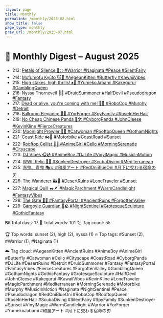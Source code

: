 ```yaml
---
layout: page
title: Monthly
permalink: /monthly/2025-08.html
show_title: false
page_type: monthly
prev_url: /monthly/2025-07.html
---
```


# 📅 Monthly Digest – August 2025

- 213: [Petals of Silence 🌸🌕 #Warrior #Naginata #Peace #SilentFairy](https://x.com/Trevorion/status/1951441539760333234)
- 214: [Mofumofu Kyūto 🐱🦋 #AegeanKitten #Butterfly #KawaiiVibes](https://x.com/Trevorion/status/1951674811601526967)
- 215: [High stakes, high thrills! ♠️🎰 #YumekoJabami #Kakegurui #GamblingQueen](https://x.com/Trevorion/status/1952044534646407350)
- 216: [Nyssa Thorneveil 🌿🔥 #DruidSummoner #HalfDevil #Pseudodragon #Fantasy](https://x.com/Trevorion/status/1952451364778610864)
- 217: [Dead or alive, you're coming with me! 🤖🔫 #RoboCop #Murphy #Detroit](https://x.com/Trevorion/status/1952795270791508298)
- 218: [Ballroom Elegance 🌹✨ #YorForger #SpyFamily #RoseInHerHair](https://x.com/Trevorion/status/1953157219379466670)
- 219: [No Cheap Chinese Panda 🐼🛠️ #CyborgPanda #JohnCleese #KevinKline #FierceCreatures](https://x.com/Trevorion/status/1953542308839715168)
- 220: [Moonlight Prowler 🐾🌙 #Catwoman #RooftopQueen #GothamNights](https://x.com/Trevorion/status/1953934018757447814)
- 221: [Coast Ride 🏍️🌅 #Motorbike #CoastRoad #Sunset](https://x.com/Trevorion/status/1954300962279158184)
- 222: [Rooftop Cellist 🎻🌅 #AnimeGirl #Cello #MorningSerenade #Cityscape](https://x.com/Trevorion/status/1954648305792626699)
- 223: [DJ Vibes 🎧💿 #AnimeBoy #DJLife #VinylMagic #MusicInMotion](https://x.com/Trevorion/status/1954982811745624066)
- 224: [WWII Relic 🤿⚓ #SunkenDestroyer #ScubaDiving #Mediterranean](https://x.com/Trevorion/status/1955366324437410236)
- 225: [赤鬼、青鬼 🎭⚔️ #和風アート #RedOniBlueOni #月下に交わる宿命の刃](https://x.com/Trevorion/status/1955734078130675902)
- 226: [The Wanderer 🏜🏺️ #DesertRuins #LoneTraveler #Sunset](https://x.com/Trevorion/status/1956082418609197060)
- 227: [Magical Quill ✒️🪶 #MagicParchment #WarmCandlelight #FantasyVibes](https://x.com/Trevorion/status/1956476228992401497)
- 228: [The Gate 🔘🥬 #FantasyPortal #AncientRuins #ForgottenValley](https://x.com/Trevorion/status/1956824736597426344)
- 229: [Gargoyle Guardian 🦇🪨 #NightSentinel #GrotesqueSculpture #GothicFantasy](https://x.com/Trevorion/status/1957198924080435213)

🖼️ Total days: 17 📜 Total words: 101 🏷️ Tag count: 55

🏆 Top words: sunset (2), high (2), nyssa (1)
🔥 Top tags: #Sunset (2), #Warrior (1), #Naginata (1)

☁️ Tag cloud: 
#AegeanKitten #AncientRuins #AnimeBoy #AnimeGirl #Butterfly #Catwoman #Cello #Cityscape #CoastRoad #CyborgPanda #DJLife #DesertRuins #Detroit #DruidSummoner #Fantasy #FantasyPortal #FantasyVibes #FierceCreatures #ForgottenValley #GamblingQueen #GothamNights #GothicFantasy #GrotesqueSculpture #HalfDevil #JohnCleese #Kakegurui #KawaiiVibes #KevinKline #LoneTraveler #MagicParchment #Mediterranean #MorningSerenade #Motorbike #Murphy #MusicInMotion #Naginata #NightSentinel #Peace #Pseudodragon #RedOniBlueOni #RoboCop #RooftopQueen #RoseInHerHair #ScubaDiving #SilentFairy #SpyFamily #SunkenDestroyer #Sunset #VinylMagic #WarmCandlelight #Warrior #YorForger #YumekoJabami #和風アート #月下に交わる宿命の刃

